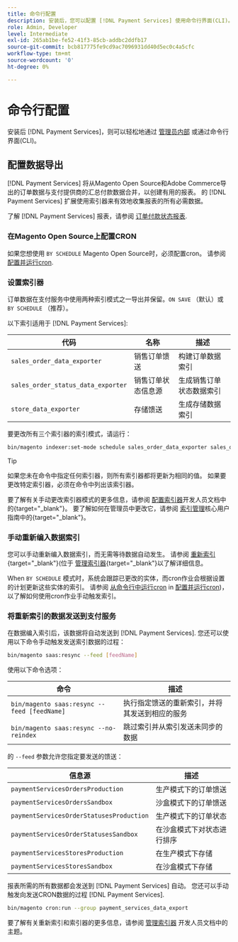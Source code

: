 ```yaml
---
title: 命令行配置
description: 安装后，您可以配置 [!DNL Payment Services] 使用命令行界面(CLI)。
role: Admin, Developer
level: Intermediate
exl-id: 265ab1be-fe52-41f3-85cb-addbc2ddfb17
source-git-commit: bcb817775fe9cd9ac7096931dd40d5ec0c4a5cfc
workflow-type: tm+mt
source-wordcount: '0'
ht-degree: 0%

---
```


# 命令行配置

安装后 [!DNL Payment Services]，则可以轻松地通过 [管理员内部](configure-admin.md) 或通过命令行界面(CLI)。

## 配置数据导出

[!DNL Payment Services] 将从Magento Open Source和Adobe Commerce导出的订单数据与支付提供商的汇总付款数据合并，以创建有用的报表。 的 [!DNL Payment Services] 扩展使用索引器来有效地收集报表的所有必需数据。

了解 [!DNL Payment Services] 报表，请参阅 [订单付款状态报表](order-payment-status.md#data-used-in-the-report).

### 在Magento Open Source上配置CRON

如果您想使用 `BY SCHEDULE` Magento Open Source时，必须配置cron。 请参阅 [配置并运行cron](https://devdocs.magento.com/guides/v2.4/config-guide/cli/config-cli-subcommands-cron.html).

### 设置索引器

订单数据在支付服务中使用两种索引模式之一导出并保留。`ON SAVE` （默认）或 `BY SCHEDULE` （推荐）。

以下索引适用于 [!DNL Payment Services]:

| 代码 | 名称 | 描述 |
|    ---    |  ---  |  ---  |
| `sales_order_data_exporter` | 销售订单馈送 | 构建订单数据索引 |
| `sales_order_status_data_exporter` | 销售订单状态信息源 | 生成销售订单状态数据索引 |
| `store_data_exporter` | 存储馈送 | 生成存储数据索引 |

要更改所有三个索引器的索引模式，请运行：

```bash
bin/magento indexer:set-mode schedule sales_order_data_exporter sales_order_status_data_exporter store_data_exporter
```

>[!TIP]
>
>如果您未在命令中指定任何索引器，则所有索引器都将更新为相同的值。 如果要更改特定索引器，必须在命令中列出该索引器。

要了解有关手动更改索引器模式的更多信息，请参阅 [配置索引器](https://devdocs.magento.com/guides/v2.4/config-guide/cli/config-cli-subcommands-index.html#configure-indexers)开发人员文档中的{target=&quot;_blank&quot;}。 要了解如何在管理员中更改它，请参阅 [索引管理](https://docs.magento.com/user-guide/system/index-management.html#change-the-index-mode)核心用户指南中的{target=&quot;_blank&quot;}。

### 手动重新编入数据索引

您可以手动重新编入数据索引，而无需等待数据自动发生。 请参阅 [重新索引](https://devdocs.magento.com/guides/v2.4/config-guide/cli/config-cli-subcommands-index.html#reindex){target=&quot;_blank&quot;}(位于 [管理索引器](https://devdocs.magento.com/guides/v2.4/config-guide/cli/config-cli-subcommands-index.html){target=&quot;_blank&quot;}以了解详细信息。

When `BY SCHEDULE` 模式时，系统会跟踪已更改的实体，而cron作业会根据设置的计划更新这些实体的索引。 请参阅 [从命令行中运行cron](https://devdocs.magento.com/guides/v2.4/config-guide/cli/config-cli-subcommands-cron.html#config-cli-cron-group-run) in [配置并运行cron](https://devdocs.magento.com/guides/v2.4/config-guide/cli/config-cli-subcommands-cron.html))，以了解如何使用cron作业手动触发索引。

### 将重新索引的数据发送到支付服务

在数据编入索引后，该数据将自动发送到 [!DNL Payment Services]. 您还可以使用以下命令手动触发发送索引数据的过程：

```bash
bin/magento saas:resync --feed [feedName]
```

使用以下命令选项：

| 命令 | 描述 |
|  ---  |  ---  |
| `bin/magento saas:resync --feed [feedName]` | 执行指定馈送的重新索引，并将其发送到相应的服务 |
| `bin/magento saas:resync --no-reindex` | 跳过索引并从索引发送未同步的数据 |

的 `--feed` 参数允许您指定要发送的馈送：

| 信息源 | 描述 |
|  ---  |  ---  |
| `paymentServicesOrdersProduction` | 生产模式下的订单馈送 |
| `paymentServicesOrdersSandbox` | 沙盒模式下的订单馈送 |
| `paymentServicesOrderStatusesProduction` | 生产模式下的订单状态 |
| `paymentServicesOrderStatusesSandbox` | 在沙盒模式下对状态进行排序 |
| `paymentServicesStoresProduction` | 在生产模式下存储 |
| `paymentServicesStoresSandbox` | 在沙盒模式下存储 |

报表所需的所有数据都会发送到 [!DNL Payment Services] 自动。 您还可以手动触发向发送CRON数据的过程 [!DNL Payment Services].

```bash
bin/magento cron:run --group payment_services_data_export
```

要了解有关重新索引和索引器的更多信息，请参阅 [管理索引器](https://devdocs.magento.com/guides/v2.4/config-guide/cli/config-cli-subcommands-index.html) 开发人员文档中的主题。
